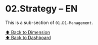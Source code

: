 # 02.Strategy – EN

This is a sub-section of `01.D1-Management`.

[⬆ Back to Dimension](../index)  
[⬆ Back to Dashboard](../../index)
